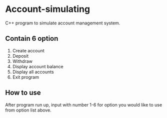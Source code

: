 # Account-simulating
C++ program to simulate account management system.

## Contain 6 option
1. Create account
2. Deposit
3. Withdraw
4. Display account balance
5. Display all accounts
6. Exit program

## How to use
After program run up, input with number 1-6 for option you would like to use from option list above.
